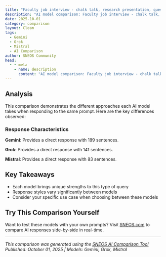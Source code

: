 ```yaml
---
title: "Faculty job interview - chalk talk, research presentation, questions"
description: "AI model comparison: Faculty job interview - chalk talk, research presentation, questions..."
date: 2025-10-01
category: comparison
layout: Clean
tags:
  - Gemini
  - Grok
  - Mistral
  - AI Comparison
author: SNEOS Community
head:
  - - meta
    - name: description
      content: "AI model comparison: Faculty job interview - chalk talk, research presentation, questions..."
---
```


<ChatComparison
  title="Faculty job interview - chalk talk, research presentation, questions"
  prompt="Faculty job interview - chalk talk, research presentation, questions"
  :responses='{
    "Gemini": "Okay, let\u0027s break down the key elements of a faculty job interview, focusing on the chalk talk, research presentation, and Q\u0026A session.  I\u0027ll provide information on each, along with tips for preparation and delivery.\n\n**I. Overview of the Faculty Job Interview**\n\nA faculty job interview is a comprehensive process designed for the search committee to assess your:\n\n*   **Research Prowess:**  Your past work, future directions, and ability to secure funding.\n*   **Teaching Ability:**  Your pedagogy, experience, and commitment to student success.\n*   **Fit with the Department/Institution:** Your collegiality, potential for collaboration, and alignment with the department\u0027s mission.\n*   **Communication Skills:** Your clarity, organization, and ability to engage an audience.\n\n**Common Components:**\n\n*   **Interviews with Faculty:** One-on-one or small group meetings with faculty members from the department and sometimes related departments. These conversations are often informal, but substantive.\n*   **The Research Presentation (Seminar):** A formal presentation of your research to the department, often followed by a Q\u0026A.\n*   **The Chalk Talk (or Whiteboard Talk):** A more interactive and forward-looking discussion about your research plans. This can be called a \u0022Vision Talk\u0022.\n*   **The Teaching Demonstration:**  A simulated teaching session, often to undergraduate students, or a discussion of your teaching philosophy and methods. (I won\u0027t focus on this here, but it\u0027s crucial if required).\n*   **Meetings with Graduate Students:** Allows students to assess you and provide feedback to the committee.\n*   **Meeting with the Department Chair or Dean:** More formal discussions about the position, expectations, and institutional resources.\n*   **Campus Tour and Social Events:** Opportunities to see the facilities and interact with faculty and staff in a more relaxed setting.\n\n**II. The Research Presentation (Seminar)**\n\n*   **Purpose:**\n    *   Showcase your research accomplishments.\n    *   Demonstrate your ability to present complex information clearly and engagingly.\n    *   Convince the audience of the significance and impact of your work.\n    *   Establish your expertise in your field.\n*   **Content:**\n    *   **Introduction (5-10 minutes):**\n        *   Briefly introduce yourself and your background.\n        *   Provide context for your research area (why is it important?).\n        *   State your central research question(s) or goals.\n        *   Offer a brief overview of the presentation\u0027s structure (roadmap).\n    *   **Background (10-15 minutes):**\n        *   Review relevant literature and previous work in the field.\n        *   Identify gaps in knowledge or unanswered questions that your research addresses.\n        *   Cite key papers, avoid overwhelming your slides with too many references.\n    *   **Methods (10-15 minutes):**\n        *   Describe your experimental design, techniques, or theoretical framework.\n        *   Explain *why* you chose these methods and their strengths.\n        *   Be clear about any limitations of your approach.\n    *   **Results (15-20 minutes):**\n        *   Present your key findings clearly and concisely.\n        *   Use visuals (graphs, figures, images) effectively to illustrate your results.\n        *   Explain the meaning and significance of your results.\n        *   Don\u0027t over-interpret or over-claim.\n    *   **Conclusions (5-10 minutes):**\n        *   Summarize your main findings and their implications.\n        *   Relate your findings back to your original research question(s).\n        *   Discuss the broader impact of your work.\n        *   Suggest future directions for research.\n    *   **Acknowledgements (1-2 minutes):**\n        *   Thank collaborators, funding sources, and anyone else who contributed to your research.\n*   **Delivery:**\n    *   **Practice, practice, practice!** Rehearse your presentation multiple times, ideally in front of a live audience.\n    *   **Know your audience.** Tailor your presentation to the level of expertise of the audience (e.g., a department with diverse backgrounds).\n    *   **Speak clearly and slowly.** Project your voice and make eye contact.\n    *   **Use visual aids effectively.** Slides should be clean, uncluttered, and easy to read. Use images and graphs to illustrate your points.  Follow the 10-20-30 rule (10 slides, 20 minutes, 30 point font).\n    *   **Engage the audience.** Ask questions, tell stories, and use humor (appropriately).\n    *   **Manage your time.** Stick to your allotted time. It\u0027s better to finish early than to run over.\n    *   **Be enthusiastic!**  Show your passion for your research.\n*   **Preparation Tips:**\n    *   **Find out the expected length of the presentation.**\n    *   **Ask about the audience\u0027s background and expertise.**\n    *   **Prepare high-quality slides with clear visuals.**\n    *   **Anticipate questions and prepare answers.**\n    *   **Record yourself presenting and critique your performance.**\n*   **Common Mistakes:**\n    *   Trying to cover too much material.\n    *   Using jargon or technical terms without explanation.\n    *   Reading directly from your slides.\n    *   Failing to engage the audience.\n    *   Running over time.\n    *   Appearing unprepared or unenthusiastic.\n\n**III. The Chalk Talk (Vision Talk)**\n\n*   **Purpose:**\n    *   To demonstrate your vision for your future research program.\n    *   To show your ability to think critically and creatively about research problems.\n    *   To convince the committee that you can secure funding and build a successful research group.\n    *   To assess if your research interests align with the department\u0027s strengths.\n*   **Content:**\n    *   **Overview of Your Research Vision (5-10 minutes):**\n        *   Briefly reiterate your research interests and expertise.\n        *   Present a compelling vision for your future research program. What exciting questions do you want to address?\n        *   Explain the potential impact of your research.\n    *   **Specific Research Projects (20-30 minutes):**\n        *   Describe 2-3 specific research projects that you plan to pursue.\n        *   For each project:\n            *   State the research question(s).\n            *   Outline the proposed methods and approaches.\n            *   Discuss the potential challenges and how you plan to address them.\n            *   Explain the expected outcomes and their significance.\n        *   Show how these projects build on your previous work but also represent new directions.\n    *   **Funding and Resources (5-10 minutes):**\n        *   Discuss potential funding sources (e.g., NIH, NSF, DOE, etc.).\n        *   Explain how you plan to secure funding for your research.\n        *   Identify the resources you will need to be successful (e.g., equipment, lab space, personnel).\n        *   Show how your resource needs align with the department\u0027s capabilities.\n    *   **Broader Impact and Collaborations (5-10 minutes):**\n        *   Discuss the broader impact of your research on the field and society.\n        *   Identify potential collaborations with faculty in the department or at other institutions.\n        *   Show how your research will contribute to the department\u0027s overall research mission.\n*   **Delivery:**\n    *   **Be prepared to draw diagrams, write equations, or sketch out experimental designs on the board.**\n    *   **Engage the audience in a discussion.** Ask questions and encourage them to provide feedback.\n    *   **Show your enthusiasm and passion for your research.**\n    *   **Be flexible and adaptable.** Be prepared to change your plans if the audience is particularly interested in one area or if they raise unexpected questions.\n    *   **Maintain eye contact and speak clearly.**\n    *   **Practice your chalk talk beforehand.**\n*   **Preparation Tips:**\n    *   **Research the department\u0027s research strengths and identify potential areas for collaboration.**\n    *   **Develop a clear and compelling vision for your future research program.**\n    *   **Identify specific research projects that you can pursue in the department.**\n    *   **Investigate potential funding sources.**\n    *   **Practice your chalk talk in front of colleagues and get their feedback.**\n*   **Key Differences from the Research Presentation:**\n    *   **Focus on the future:** The chalk talk is about what you *will* do, not just what you *have* done.\n    *   **More interactive:** The chalk talk is a discussion, not a lecture.\n    *   **Less formal:** The chalk talk is typically less polished than the research presentation.\n    *   **Emphasis on vision:** The chalk talk should convey your long-term research goals and how you plan to achieve them.\n\n**IV. The Question and Answer (Q\u0026A) Session**\n\n*   **Purpose:**\n    *   To assess your understanding of your research and your field.\n    *   To evaluate your ability to think on your feet and respond to challenging questions.\n    *   To gauge your communication skills and your ability to articulate your ideas clearly.\n    *   To give the audience an opportunity to clarify any points that were unclear in your presentation.\n*   **Preparation:**\n    *   **Anticipate potential questions.** Think about the strengths and weaknesses of your research, potential criticisms, and alternative interpretations.\n    *   **Review the literature.** Be prepared to discuss relevant papers and controversies in your field.\n    *   **Practice answering questions aloud.**\n*   **During the Q\u0026A:**\n    *   **Listen carefully to the question.** Make sure you understand what is being asked before you answer.\n    *   **Take a moment to think before you answer.** It\u0027s okay to pause briefly to collect your thoughts.\n    *   **Answer the question directly and concisely.** Avoid rambling or going off on tangents.\n    *   **Acknowledge limitations.** If you don\u0027t know the answer to a question, it\u0027s okay to say so. You can offer to follow up with the person later.\n    *   **Be respectful and professional.** Even if you disagree with a questioner, maintain a polite and respectful tone.\n    *   **Engage with the questioner.** Make eye contact and listen attentively.\n    *   **Don\u0027t be afraid to ask for clarification.** If you don\u0027t understand the question, ask the questioner to rephrase it.\n    *   **Turn negative questions into positive opportunities.** If someone raises a criticism of your work, acknowledge the validity of the criticism and explain how you plan to address it in the future.\n*   **Example Questions (Research Presentation):**\n    *   What are the limitations of your study?\n    *   How do your findings compare to those of other researchers in the field?\n    *   What are the potential applications of your research?\n    *   What are your next steps?\n    *   How did you control for [specific confounding variable]?\n    *   Can you explain [specific methodology] in more detail?\n    *   What are the broader implications of your work?\n*   **Example Questions (Chalk Talk):**\n    *   How will you secure funding for these projects?\n    *   What resources will you need to be successful?\n    *   How will you attract and retain talented students and postdocs?\n    *   How will your research contribute to the department\u0027s overall mission?\n    *   What are the potential pitfalls of your proposed research?\n    *   How does this project differ from what others are doing?\n    *   Have you considered [alternative approach]?\n    *   How will you measure success in this project?\n*   **Example Questions (General Interview):**\n    *   Why are you interested in this position?\n    *   What are your strengths and weaknesses?\n    *   What are your teaching interests and experience?\n    *   How would you contribute to the department\u0027s diversity and inclusion efforts?\n    *   What are your salary expectations?\n    *   Do you have any questions for us? (Always have a few thoughtful questions prepared!)\n\n**V. General Tips for Success**\n\n*   **Research the institution and department thoroughly.** Understand their mission, values, research strengths, and teaching programs.\n*   **Network with faculty members before the interview.** If possible, reach out to faculty members whose work aligns with yours and schedule a phone call or Zoom meeting.\n*   **Dress professionally.**\n*   **Be punctual.**\n*   **Be enthusiastic and positive.**\n*   **Be yourself.** Authenticity is key.\n*   **Send thank-you notes to everyone who interviewed you.**  A personalized thank-you note shows your appreciation and reinforces your interest in the position. Send these within 24 hours of the interview.\n\n**VI.  Dealing with Difficult Questions**\n\n*   **Remain Calm:**  Take a deep breath and don\u0027t get defensive.\n*   **Buy Time:**  It\u0027s okay to say, \u0022That\u0027s an interesting question. Let me think about that for a moment.\u0022\n*   **Rephrase the Question:**  This ensures you understand it and gives you time to formulate an answer.\n*   **Acknowledge Limitations:**  \u0022That\u0027s not an area I\u0027ve explored extensively, but I understand the basic principles...\u0022\n*   **Offer to Follow Up:**  \u0022I\u0027d be happy to provide you with more information on that after the interview.\u0022\n\nBy preparing thoroughly and practicing your presentation skills, you can increase your chances of success in a faculty job interview. Good luck!\n",
    "Grok": "Preparing for a faculty job interview, particularly for academic positions in universities, involves several components such as the **chalk talk**, **research presentation**, and handling **questions** from the search committee or audience. Below is a detailed guide to help you navigate these aspects of the interview process.\n\n---\n\n### 1. Chalk Talk\nThe chalk talk is often an informal presentation or discussion where you outline your research program, teaching philosophy, or future research plans. It might involve using a whiteboard or simply discussing your ideas without prepared slides, focusing on your ability to communicate concepts clearly and think on your feet.\n\n#### Purpose:\n- Demonstrate your ability to explain complex ideas in a simple, engaging way.\n- Showcase your future research vision and how it fits into the department\u2019s goals.\n- Assess your teaching style and ability to break down concepts.\n\n#### Preparation Tips:\n1. **Know Your Audience**: Understand the department\u2019s research focus and the expertise of the faculty. Tailor your talk to their interests while avoiding overly technical jargon if the audience is diverse.\n2. **Structure Your Talk**:\n   - Start with a broad overview of your research field and its importance.\n   - Briefly summarize your past work (key findings, impact).\n   - Focus on your future research plans (specific aims, hypotheses, methods, and potential impact).\n   - Highlight how your work complements the department\u2019s strengths or fills a gap.\n   - Include a teaching component if relevant (e.g., courses you can teach or innovative teaching methods).\n3. **Practice Drawing/Writing**: If a whiteboard or chalkboard is involved, practice sketching diagrams or writing equations clearly and quickly. Use simple visuals to explain concepts.\n4. **Time Management**: Be concise\u2014typically, a chalk talk is 20-30 minutes, followed by Q\u0026A. Stick to key points and don\u2019t over-elaborate.\n5. **Anticipate Questions**: Be ready for interruptions or questions during the talk. Practice answering questions about feasibility, funding, and collaboration opportunities.\n6. **Mock Sessions**: Practice with colleagues or mentors to simulate the experience, especially handling interruptions or challenging questions.\n\n#### During the Chalk Talk:\n- Be confident and conversational. Engage the audience by maintaining eye contact and encouraging questions.\n- If using a board, write legibly and avoid turning your back to the audience for too long.\n- Be flexible\u2014adjust your explanation based on the audience\u2019s reactions or questions.\n- Show enthusiasm for your research and teaching! This is a chance to demonstrate your passion.\n\n---\n\n### 2. Research Presentation\nThis is a formal seminar where you present your past research and often your future research vision to a broader audience, including faculty, students, and staff. It\u2019s typically delivered using slides (e.g., PowerPoint) and lasts 40-60 minutes, followed by a Q\u0026A session.\n\n#### Purpose:\n- Showcase your research expertise and communication skills.\n- Demonstrate the significance and impact of your work.\n- Convey how your research aligns with the department\u2019s mission and resources.\n\n#### Preparation Tips:\n1. **Understand the Audience**: The audience may include experts in your field, non-experts, and students. Balance technical depth with accessibility\u2014explain concepts clearly for non-specialists while including enough detail to satisfy experts.\n2. **Structure Your Presentation**:\n   - **Introduction (5-10 minutes)**: Explain the big picture of your research field, the problem you\u2019re addressing, and why it matters.\n   - **Past Work (20-30 minutes)**: Highlight 1-2 key projects, focusing on the problem, your approach, key findings, and broader impact. Use data, visuals, and clear storytelling.\n   - **Future Directions (10-15 minutes)**: Discuss your proposed research program, including specific aims, innovative approaches, and potential impact. Mention how it fits into the department or university.\n   - **Conclusion (2-5 minutes)**: Summarize key takeaways and express enthusiasm for joining the department.\n3. **Design Effective Slides**:\n   - Keep slides clean and uncluttered (minimal text, legible fonts, high-quality images/graphs).\n   - Use visuals (diagrams, graphs, photos) to illustrate points rather than relying on bullet points.\n   - Avoid reading from slides\u2014use them as a guide for your narrative.\n4. **Practice Timing**: Stick to the allotted time (e.g., 45-50 minutes if it\u2019s a 60-minute slot with Q\u0026A). Rehearse multiple times to ensure smooth pacing.\n5. **Prepare for Technical Issues**: Have a backup copy of your presentation (e.g., on a USB drive or cloud storage) and test the setup (projector, laser pointer, etc.) beforehand if possible.\n\n#### During the Presentation:\n- Start with a strong, engaging opening (e.g., a surprising fact, a personal story, or a compelling question).\n- Speak clearly, at a moderate pace, and project confidence.\n- Make eye contact with different sections of the room to engage the audience.\n- Acknowledge collaborators or mentors when presenting data to show teamwork and professionalism.\n- Be prepared to skip slides or adapt if you\u2019re running out of time\u2014focus on key messages.\n\n---\n\n### 3. Questions (During Chalk Talk, Presentation, and Other Interactions)\nQuestions can arise during the chalk talk, after the research presentation, or in one-on-one meetings with faculty, students, or administrators. They test your depth of knowledge, ability to think critically, and fit for the position.\n\n#### Types of Questions to Expect:\n1. **Research-Related**:\n   - Can you elaborate on a specific method or result from your work?\n   - How do you plan to secure funding for your proposed research?\n   - How does your research fit into the department\u2019s current strengths or strategic goals?\n   - What are the biggest challenges in your field, and how will you address them?\n2. **Teaching-Related**:\n   - What courses are you prepared to teach, and how would you approach them?\n   - How do you engage students who are struggling with the material?\n   - How do you incorporate diversity, equity, and inclusion into your teaching?\n3. **Collaboration and Fit**:\n   - How do you see yourself collaborating with other faculty in the department?\n   - What resources or facilities at our university are you particularly excited about?\n   - How do you envision contributing to the department beyond research and teaching (e.g., service, outreach)?\n4. **Career and Vision**:\n   - Where do you see your research program in 5-10 years?\n   - How will you balance research, teaching, and service responsibilities?\n   - Why are you interested in joining our institution specifically?\n\n#### Preparation Tips for Handling Questions:\n1. **Know Your Research Inside Out**: Be prepared to discuss every aspect of your work, including methods, limitations, and future directions. If you don\u2019t know an answer, admit it honestly and explain how you\u2019d approach finding a solution.\n2. **Anticipate Common Questions**: Reflect on potential questions about your CV, research, teaching philosophy, or fit with the department. Practice clear, concise responses.\n3. **Listen Actively**: Make sure you understand the question before answering. If needed, ask for clarification (\u201CCould you elaborate on what you mean by\u2026?\u201D).\n4. **Stay Calm and Professional**: Even if a question feels challenging or critical, respond thoughtfully and avoid becoming defensive. Acknowledge valid points and provide a reasoned response.\n5. **Prepare Questions to Ask**: Show interest in the department by having thoughtful questions ready, such as:\n   - What are the department\u2019s priorities for growth in the next 5 years?\n   - Are there opportunities for interdisciplinary collaboration?\n   - What kind of mentoring or support is available for early-career faculty?\n   - How are teaching assignments determined for new faculty?\n\n#### During Q\u0026A Sessions:\n- Pause briefly to think before answering, if needed\u2014it shows thoughtfulness.\n- Keep responses concise (1-2 minutes) unless elaboration is explicitly requested.\n- If a question is outside your expertise, admit it gracefully and pivot to related knowledge or how you\u2019d investigate the topic.\n- End with a polite \u201CDoes that answer your question?\u201D to ensure clarity.\n\n---\n\n### General Tips for Faculty Job Interviews\n1. **Research the Institution and Department**:\n   - Understand their mission, recent publications, funding priorities, and teaching focus.\n   - Tailor your materials to show how you align with their goals and can contribute uniquely.\n2. **Polish Your Professional Image**:\n   - Dress appropriately (business formal or as per department culture).\n   - Be punctual for all events, including virtual components.\n   - Be polite and engaging with everyone you meet, from faculty to administrative staff to students.\n3. **Demonstrate Enthusiasm and Fit**:\n   - Show genuine excitement about the position and the opportunity to contribute.\n   - Highlight how your skills, research, and teaching align with the department\u2019s needs.\n4. **Follow Up After the Interview**:\n   - Send a thank-you email to the search committee chair or host, reiterating your interest and mentioning something specific from the visit (e.g., a conversation or department strength) to personalize it.\n\n---\n\n### Final Thoughts\nThe faculty job interview process is not just about showcasing your expertise but also demonstrating your potential as a colleague, mentor, and educator. Balance confidence with humility, be adaptable, and focus on building connections with the department. Practice thoroughly, seek feedback from mentors or peers, and approach the experience as an opportunity to learn and grow, whether or not you get the position.\n\nGood luck! If you have specific questions or need help with a particular aspect (e.g., slide design, sample questions), feel free to ask.",
    "Mistral": "Preparing for a faculty job interview involves several key components, including the chalk talk, research presentation, and answering questions. Here\u2019s a detailed guide to help you navigate each part effectively:\n\n### Chalk Talk\nThe chalk talk is an interactive session where you discuss your research plans and ideas with the interview committee. It\u2019s often done on a whiteboard or blackboard, hence the name.\n\n#### Preparation Tips:\n1. **Understand the Format**: Know the duration and whether you\u2019ll be using a whiteboard, blackboard, or digital tools.\n2. **Focus on Key Points**: Identify the main themes and goals of your research. Be clear and concise.\n3. **Visual Aids**: Prepare simple diagrams or flowcharts to illustrate your points. Avoid overly complex visuals.\n4. **Engage the Audience**: Encourage questions and discussion. Be prepared to adapt your talk based on the audience\u2019s interests.\n5. **Practice**: Rehearse your chalk talk with colleagues or mentors to get feedback and refine your presentation.\n\n#### Structure:\n1. **Introduction**: Briefly introduce yourself and your research area.\n2. **Research Goals**: Outline your long-term research goals and how they align with the institution\u2019s mission.\n3. **Current Projects**: Discuss your ongoing projects and any preliminary results.\n4. **Future Directions**: Explain your plans for future research, including potential collaborations and funding opportunities.\n5. **Impact**: Highlight the potential impact of your research on the field and society.\n\n### Research Presentation\nThe research presentation is a more formal talk where you present your past and current research to a broader audience, including faculty, students, and staff.\n\n#### Preparation Tips:\n1. **Know Your Audience**: Tailor your presentation to the expertise and interests of the audience.\n2. **Clear Structure**: Use a clear and logical structure, such as introduction, methods, results, and conclusions.\n3. **Visual Aids**: Use slides with clear, high-quality visuals. Avoid text-heavy slides.\n4. **Practice**: Rehearse your presentation multiple times to ensure smooth delivery and timing.\n5. **Engage the Audience**: Use examples, anecdotes, and questions to keep the audience engaged.\n\n#### Structure:\n1. **Introduction**: Provide an overview of your research area and the significance of your work.\n2. **Background**: Briefly discuss the background and context of your research.\n3. **Methods**: Describe the methods and techniques you used.\n4. **Results**: Present your key findings and their implications.\n5. **Conclusions**: Summarize your main points and discuss future directions.\n6. **Q\u0026A**: Leave time for questions and be prepared to answer them thoughtfully.\n\n### Questions\nBe prepared to answer a variety of questions from the interview committee and audience. These questions can range from your research to your teaching philosophy and administrative skills.\n\n#### Common Questions:\n1. **Research**:\n   - What are the most significant contributions of your research?\n   - How do you plan to secure funding for your research?\n   - What collaborations do you envision within the department or institution?\n\n2. **Teaching**:\n   - What is your teaching philosophy?\n   - How do you engage students in the classroom?\n   - Can you describe a challenging teaching situation and how you handled it?\n\n3. **Administrative**:\n   - How do you manage your time between research, teaching, and administrative duties?\n   - What experience do you have with grant writing and management?\n   - How do you plan to contribute to the department\u2019s goals and mission?\n\n4. **Personal**:\n   - Why are you interested in this position?\n   - How do you see yourself fitting into the department?\n   - What are your long-term career goals?\n\n#### Tips for Answering Questions:\n1. **Be Honest**: Provide truthful and thoughtful answers.\n2. **Stay Calm**: Take a moment to think before answering.\n3. **Be Specific**: Use examples from your experience to illustrate your points.\n4. **Show Enthusiasm**: Demonstrate your passion for your work and the position.\n5. **Ask Questions**: Prepare a few questions to ask the committee about the department, resources, and expectations.\n\n### Final Tips:\n- **Research the Institution**: Understand the department\u2019s strengths, research focus, and culture.\n- **Dress Appropriately**: Dress professionally to make a good impression.\n- **Follow Up**: Send a thank-you note or email after the interview to express your appreciation and reiterate your interest in the position.\n\nBy thoroughly preparing for each component of the faculty job interview, you can present yourself as a strong candidate and make a positive impression on the interview committee. Good luck!"
  }'
  published-date="12:31"
/>

## Analysis

This comparison demonstrates the different approaches each AI model takes when responding to the same prompt. Here are the key differences observed:

### Response Characteristics

**Gemini**: Provides a direct response with 189 sentences. 

**Grok**: Provides a direct response with 141 sentences. 

**Mistral**: Provides a direct response with 83 sentences. 

## Key Takeaways

- Each model brings unique strengths to this type of query
- Response styles vary significantly between models
- Consider your specific use case when choosing between these models

## Try This Comparison Yourself

Want to test these models with your own prompts? Visit [SNEOS.com](https://sneos.com) to compare AI responses side-by-side in real-time.

---

*This comparison was generated using the [SNEOS AI Comparison Tool](https://sneos.com)*
*Published: October 01, 2025 | Models: Gemini, Grok, Mistral*
